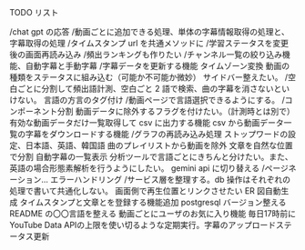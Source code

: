TODO リスト

/chat gpt の応答
/動画ごとに追加できる処理、単体の字幕情報取得の処理と、字幕取得の処理
/タイムスタンプ url を共通メソッドに
/学習ステータスを変更後の画面再読み込み
/頻出ランキングも作りたい
/チャンネル一覧の絞り込み機能、自動字幕と手動字幕
/字幕データを更新する機能
タイムゾーン変換
動画の種類をステータスに組み込む（可能か不可能か微妙）
サイドバー整えたい。
/空白ごとに分割して頻出語計測、空白ごと 2 語で検索、曲の字幕を消さないといけない。
言語の方言のタグ付け
/動画ページで言語選択できるようにする。
/コンポーネント分割
動画データに除外するフラグを付けたい。（計測時とは別で）
有効な動画データだけ一覧取得して csv に出力する機能
csv から動画データ一覧の字幕をダウンロードする機能
/グラフの再読み込み処理
ストップワードの設定、日本語、英語、韓国語
曲のプレイリストから動画を除外
文章を自然な位置で分割
自動字幕の一覧表示
分析ツールで言語ごとにきちんと分けたい。また、英語の場合形態素解析を行うようにしたい。
gemini api に切り替える
/ページネーション...
エラーハンドリング
/サービス層を整理する。db 操作はそれぞれの処理で書いて共通化しない。
画面側で再生位置とリンクさせたい
ER 図自動生成
タイムスタンプと文章とを登録する機能追加
postgresql バージョン整える
README の〇〇言語を整える
動画ごとにユーザのお気に入り機能
毎日17時前にYouTube Data APIの上限を使い切るような定期実行。字幕のアップロードステータス更新